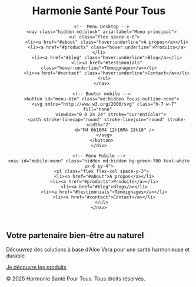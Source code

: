 <!DOCTYPE html>
<html lang="fr">
<head>
  <meta charset="UTF-8" />
  <meta name="viewport" content="width=device-width, initial-scale=1.0" />
  <title>Harmonie Santé Pour Tous</title>
  <script src="https://cdn.tailwindcss.com"></script>
</head>
<body class="font-sans text-gray-800">

  <!-- Header -->
  <header class="bg-gradient-to-r from-green-600 to-red-600 text-white p-4 sticky top-0 z-50">
    <div class="max-w-screen-xl mx-auto flex justify-between items-center">
      <h1 class="text-xl sm:text-2xl font-bold">Harmonie Santé Pour Tous</h1>
      
      <!-- Menu Desktop -->
      <nav class="hidden md:block" aria-label="Menu principal">
        <ul class="flex space-x-6">
          <li><a href="#about" class="hover:underline">À propos</a></li>
          <li><a href="#products" class="hover:underline">Produits</a></li>
          <li><a href="#blog" class="hover:underline">Blog</a></li>
          <li><a href="#testimonials" class="hover:underline">Témoignages</a></li>
          <li><a href="#contact" class="hover:underline">Contact</a></li>
        </ul>
      </nav>

      <!-- Bouton mobile -->
      <button id="menu-btn" class="md:hidden focus:outline-none">
        <svg xmlns="http://www.w3.org/2000/svg" class="h-7 w-7" fill="none" 
             viewBox="0 0 24 24" stroke="currentColor">
          <path stroke-linecap="round" stroke-linejoin="round" stroke-width="2"
                d="M4 6h16M4 12h16M4 18h16" />
        </svg>
      </button>
    </div>

    <!-- Menu Mobile -->
    <nav id="mobile-menu" class="hidden md:hidden bg-green-700 text-white px-6 py-4">
      <ul class="flex flex-col space-y-3">
        <li><a href="#about">À propos</a></li>
        <li><a href="#products">Produits</a></li>
        <li><a href="#blog">Blog</a></li>
        <li><a href="#testimonials">Témoignages</a></li>
        <li><a href="#contact">Contact</a></li>
      </ul>
    </nav>
  </header>

  <!-- Hero -->
  <section class="bg-green-50 py-20 text-center">
    <h2 class="text-3xl sm:text-4xl font-extrabold text-green-700">
      Votre partenaire bien-être au naturel
    </h2>
    <p class="mt-4 text-lg max-w-2xl mx-auto px-4">
      Découvrez des solutions à base d’Aloe Vera pour une santé harmonieuse et durable.
    </p>
    <a href="#products" 
       class="mt-6 inline-block bg-red-600 text-white px-6 py-3 rounded-full shadow-lg hover:scale-105 hover:bg-red-700 transition">
      Je découvre les produits
    </a>
  </section>

  <!-- ... (le reste de tes sections reste identique, mais avec les mêmes ajustements de responsive et styles) ... -->

  <!-- Footer -->
  <footer class="bg-gradient-to-r from-green-600 to-red-600 text-white py-6 text-center">
    <p>&copy; 2025 Harmonie Santé Pour Tous. Tous droits réservés.</p>
  </footer>

  <!-- Script menu burger -->
  <script>
    const btn = document.getElementById('menu-btn');
    const menu = document.getElementById('mobile-menu');
    btn.addEventListener('click', () => {
      menu.classList.toggle('hidden');
    });
  </script>
</body>
</html>
